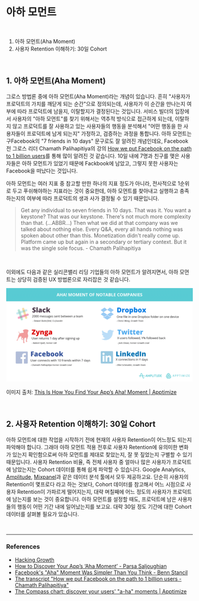 # 아하 모먼트

<br>

1. 아하 모먼트(Aha Moment)
2. 사용자 Retention 이해하기: 30일 Cohort

<br>

## 1. 아하 모먼트(Aha Moment)

그로스 방법론 중에 아하 모먼트(Aha Moment)라는 개념이 있습니다. 흔히 "사용자가 프로덕트의 가치를 깨닫게 되는 순간"으로 정의되는데, 사용자가 이 순간을 만나는지 여부에 따라 프로덕트에 남을지, 이탈할지가 결정된다는 것입니다. 서비스 빌더의 입장에서 사용자의 "아하 모먼트"를 찾기 위해서는 역추적 방식으로 접근하게 되는데, 이탈하지 않고 프로덕트를 잘 사용하고 있는 사용자들의 행동을 분석해서 "어떤 행동을 한 사용자들이 프로덕트에 남게 되는지" 가정하고, 검증하는 과정을 통합니다. 아하 모먼트는 구Facebook의 "7 friends in 10 days" 문구로도 잘 알려진 개념인데요, Facebook 전 그로스 리더 Chamath Palihapitiya의 강의 [How we put Facebook on the path to 1 billion users](https://www.youtube.com/watch?v=raIUQP71SBU)를 통해 많이 알려진 것 같습니다. 10일 내에 7명과 친구를 맺은 사용자들은 아하 모먼트가 있었기 때문에 Fackbook에 남았고, 그렇지 못한 사용자는 Facebook을 떠났다는 것입니다. 

아하 모먼트는 여러 지표 중 참고할 만한 하나의 지표 정도가 아니라, 전사적으로 1순위로 두고 푸쉬해야하는 지표라는 것이 중요한데, 아하 모먼트를 찾아내고 실행하고 충족하는지의 여부에 따라 프로덕트의 생과 사가 결정될 수 있기 때문입니다.

> Get any individual to seven friends in 10 days. That was it. You want a keystone? That was our keystone. There's not much more complexity than that. (...ABBR...) Then what we did at that company was we talked about nothing else. Every Q&A, every all hands nothing was spoken about other than this. Monetization didn't really come up. Platform came up but again in a secondary or tertiary context. But it was the single sole focus. - Chamath Palihapitiya

<br>

이외에도 다음과 같은 실리콘밸리 리딩 기업들의 아하 모먼트가 알려지면서, 아하 모먼트는 상당히 검증된 UX 방법론으로 자리잡은 것 같습니다.

<img src="./../img/aha.png" />

이미지 출처: [This Is How You Find Your App’s Aha! Moment | Apptimize](https://apptimize.com/blog/2016/02/this-is-how-you-find-your-apps-aha-moment/)

<br>

## 2. 사용자 Retention 이해하기: 30일 Cohort

아하 모먼트에 대한 작업을 시작하기 전에 현재의 사용자 Retention이 어느정도 되는지 파악해야 합니다. 그래야 아하 모먼트 적용 전후로 사용자 Retention에 유의미한 변화가 있는지 확인함으로써 아하 모먼트를 제대로 찾았는지, 잘 못 짚었는지 구별할 수 있기 때문입니다. 사용자 Retention 비율, 즉 전체 사용자 중 얼마나 많은 사용자가 프로덕트에 남았는지는 Cohort 데이터를 통해 쉽게 파악할 수 있습니다. Google Analytics, [Amplitude](https://amplitude.com/), [Mixpanel](https://mixpanel.com/)과 같은 데이터 분석 툴에서 모두 제공하고요. 단순히 사용자의 Retention이 몇프로다 라고 하는 것보다, Cohort 데이터를 참고해서 어느 시점으로 사용자 Retention이 가파르게 떨어지는지, 대략 며칠째에 어느 정도의 사용자가 프로덕트에 남는지를 보는 것이 중요합니다. 아하 모먼트를 설정할 때도, 프로덕트에 남은 사용자들의 행동이 어떤 기간 내에 일어났는지를 보고요. 대략 30일 정도 기간에 대한 Cohort 데이터를 살펴볼 필요가 있습니다.

<br>

---

### References

- [Hacking Growth](https://www.amazon.com/Hacking-Growth-Fastest-Growing-Companies-Breakout/dp/045149721X/ref=sr_1_3?crid=V118U0XWR957&keywords=hacking+growth&qid=1550318327&s=gateway&sprefix=hacking+growth%2Caps%2C208&sr=8-3)
- [How to Discover Your App’s ‘Aha Moment’ - Parsa Saljoughian](https://medium.com/parsa-vc/how-to-discover-your-apps-aha-moment-5f75dd7b6536)
- [Facebook's "Aha" Moment Was Simpler Than You Think - Benn Stancil](https://mode.com/blog/facebook-aha-moment-simpler-than-you-think/)
- [The transcript "How we put Facebook on the path to 1 billion users - Chamath Palihapitiya"](https://genius.com/Chamath-palihapitiya-how-we-put-facebook-on-the-path-to-1-billion-users-annotated)
- [The Compass chart: discover your users' "a-ha" moments | Apptimize](https://help.amplitude.com/hc/en-us/articles/235147347-The-Compass-chart-discover-your-users-a-ha-moments)
